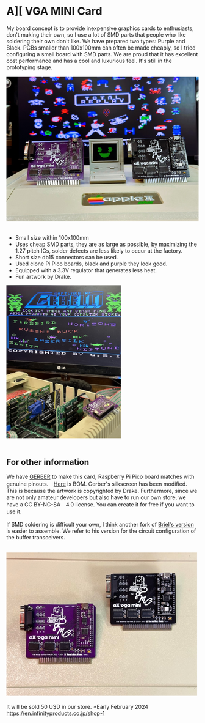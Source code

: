 # A][ VGA MINI Card
My board concept is to provide inexpensive graphics cards to enthusiasts, don't making their own, so I use a lot of SMD parts that people who like soldering their own don't like. We have prepared two types: Purple and Black.
PCBs smaller than 100x100mm can often be made cheaply, so I tried configuring a small board with SMD parts. We are proud that it has excellent cost performance and has a cool and luxurious feel. It's still in the prototyping stage.<BR><BR>
<img src="Pictures/IMG_8926.jpeg" width="520px"><BR><BR>

- Small size within 100x100mm<BR>
- Uses cheap SMD parts, they are as large as possible, by maximizing the 1.27 pitch ICs, solder defects are less likely to occur at the factory.<BR>
- Short size db15 connectors can be used.<BR>
- Used clone Pi Pico boards, black and purple they look good.<BR>
- Equipped with a 3.3V regulator that generates less heat.<BR>
- Fun artwork by Drake.


<img src="Pictures/IMG_8919.jpeg" width="300px"><BR><BR>

## For other information

We have [GERBER](Gerber_GH) to make this card, Raspberry Pi Pico board matches with genuine pinouts.　[Here](A2VGA_BLK_BOM.xlsx) is BOM. Gerber's silkscreen has been modified. This is because the artwork is copyrighted by Drake. Furthermore, since we are not only amateur developers but also have to run our own store, we have a CC BY-NC-SA　4.0 license. You can create it for free if you want to use it.<BR><BR>
If SMD soldering is difficult your own, I think another fork of [Briel's version](https://github.com/retrotink/Apple-II-VGA) is easier to assemble. We refer to his version for the circuit configuration of the buffer transceivers.<BR><BR>

<img src="Pictures/IMG_8895.jpeg" width="500px"><BR><BR>
It will be sold 50 USD in our store. *Early February 2024<BR>
https://en.infinityproducts.co.jp/shop-1



